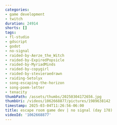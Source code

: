```yaml
---
categories:
- game development
- twitch
duration: 24914
shorts: []
tags:
- fl-studio
- gdscript
- godot
- no-signal
- raided-by-Aerze_the_Witch
- raided-by-ExpiredPopsicle
- raided-by-MyriadMinds
- raided-by-copygirl
- raided-by-stevieraedrawn
- raiding-Setolyx
- song-escaping-the-horizon
- song-poem-letter
- tenacity
thumbPath: /assets/thumbs/20250304172656.jpg
thumbUri: /videos/1062668877/pictures/1989638142
timestamp: 2025-03-04T11:26:56-06:00
title: escape room game dev | no signal (day 178)
videoId: '1062668877'
---
```

